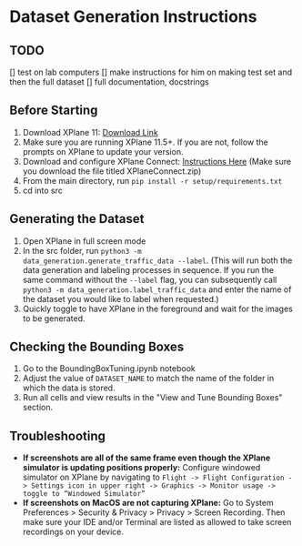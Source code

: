 # Dataset Generation Instructions

## TODO
[] test on lab computers
[] make instructions for him on making test set and then the full dataset
[] full documentation, docstrings 

## Before Starting

1. Download XPlane 11: [Download Link](https://www.x-plane.com/desktop/try-it/older/)
2. Make sure you are running XPlane 11.5+. If you are not, follow the prompts on XPlane to update your version.
3. Download and configure XPlane Connect: [Instructions Here](https://github.com/nasa/XPlaneConnect) (Make sure you download the file titled XPlaneConnect.zip)
4. From the main directory, run `pip install -r setup/requirements.txt`
5. cd into src

## Generating the Dataset

1. Open XPlane in full screen mode
2. In the src folder, run `python3 -m data_generation.generate_traffic_data --label`. (This will run both the data generation and labeling processes in sequence. If you run the same command without the `--label` flag, you can subsequently call `python3 -m data_generation.label_traffic_data` and enter the name of the dataset you would like to label when requested.)
3. Quickly toggle to have XPlane in the foreground and wait for the images to be generated.

## Checking the Bounding Boxes

1. Go to the BoundingBoxTuning.ipynb notebook
2. Adjust the value of `DATASET_NAME` to match the name of the folder in which the data is stored.
3. Run all cells and view results in the "View and Tune Bounding Boxes" section.

## Troubleshooting

- **If screenshots are all of the same frame even though the XPlane simulator is updating positions properly:** Configure windowed simulator on XPlane by navigating to `Flight -> Flight Configuration -> Settings icon in upper right -> Graphics -> Monitor usage -> toggle to “Windowed Simulator”`
- **If screenshots on MacOS are not capturing XPlane:** Go to System Preferences > Security & Privacy > Privacy > Screen Recording. Then make sure your IDE and/or Terminal are listed as allowed to take screen recordings on your device. 
